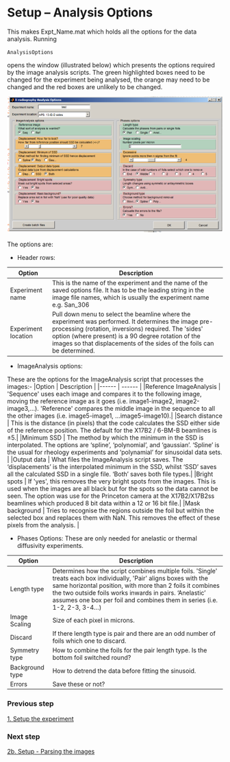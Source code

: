 # Setup – Analysis Options

This makes Expt_Name.mat which holds all the options for the data analysis. 
Running
```
AnalysisOptions
```
opens the window (illustrated below) which presents the options required by the image analysis scripts. The green highlighted boxes need to be changed for the experiment being analysed, the orange may need to be changed and the red boxes are unlikely to be changed.

![AnalysisOptions Interface](./img/menu.png)

The options are: 

* Header rows: 

Option |  Description
------ | ------
Experiment name     | This is the name of the experiment and the name of the saved options file. It has to be the leading string in the image file names, which is usually the experiment name e.g. San_306 
Experiment location | Pull down menu to select the beamline where the experiment was performed. It determines the image pre-processing (rotation, inversions) required. The 'sides' option (where present) is a 90 degree rotation of the images so that displacements of the sides of the foils can be determined.


* ImageAnalysis options:  

These are the options for the ImageAnalysis script that processes the images:-
|Option |  Description |
|------ | ------ |
|Reference ImageAnalysis	| 'Sequence' uses each image and compares it to the following image, moving the reference image as it goes (i.e. image1-image2, image2-image3,…). 'Reference' compares the middle image in the sequence to all the other images (i.e.  image5-image1, …image5-image10).|
|Search distance			| This is the distance (in pixels) that the code calculates the SSD either side of the reference position. The default for the X17B2 / 6-BM-B beamlines is ±5.|
|Minimum SSD				| The method by which the minimum in the SSD is interpolated. The options are ‘spline’, ‘polynomial’, and ‘gaussian’. ‘Spline’ is the usual for rheology experiments and ‘polynamial’ for sinusoidal data sets. |
|Output data				| What files the ImageAnalysis script saves. The ‘displacements’ is the interpolated minimum in the SSD, whilst ‘SSD’ saves all the calculated SSD in a single file. ‘Both’ saves both file types.|
|Bright spots				| If 'yes', this removes the very bright spots from the images. This is used when the images are all black but for the spots so the data cannot be seen. The option was use for the Princeton camera at the X17B2/X17B2ss beamlines which produced 8 bit data within a 12 or 16 bit file.|
|Mask background			| Tries to recognise the regions outside the foil but within the selected box and replaces them with NaN. This removes the effect of these pixels from the analysis. |



* Phases Options: 
These are only needed for anelastic or thermal diffusivity experiments.

Option |  Description
------ | ------
Length type	|Determines how the script combines multiple foils. 'Single' treats each box individually, 'Pair' aligns boxes with the same horizontal position, with more than 2 foils it combines the two outside foils works inwards in pairs. ‘Anelastic’ assumes one box per foil and combines them in series (i.e. 1-2, 2-3, 3-4…)
Image Scaling	| Size of each pixel in microns.
Discard |	If there length type is pair and there are an odd number of foils which one to discard.
Symmetry type	|How to combine the foils for the pair length type. Is the bottom foil switched round?
Background type| 	How to detrend the data before fitting the sinusoid.
Errors	| Save these or not?



### Previous step
[1. Setup the experiment](./02-analysis.md)

### Next step
[2b. Setup - Parsing the images](./02b-parse.md)

